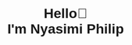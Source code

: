 <body style="font-family: Arial, sans-serif; text-align: center;">
<div style="display: flex; justify-content: center; align: center; height: 100vh;">
   <h1>Hello👋<br> I'm Nyasimi Philip</h1>
</div>
  <div style="display: flex; justify-content: center; align-items: center; margin-top: 30px;">
 <p align="left">
  <img src="https://komarev.com/ghpvc/?username=NyasimiPhilip&label=Profile%20views&style=flat" alt="NyasimiPhilip" style="filter: grayscale(100%);" />
</p>
  </div>
<h3>Lets connect</h3>
  <div style="margin-top: 30px; display: flex; justify-content: center;">
    <a style="margin: 0 10px;" href="https://instagram.com/_enwai_">
      <img src="https://img.shields.io/badge/Instagram-%23000000.svg?logo=Instagram&logoColor=white" alt="Instagram">
    </a>
    <a style="margin: 0 10px;" href="https://twitter.com/Nyasimi0">
      <img src="https://img.shields.io/badge/Twitter-%23000000.svg?logo=Twitter&logoColor=white" alt="Twitter">
    </a>
  </div>
   <h2 style="margin-top: 30px;">Tech stack:</h2>
  <div style="margin-top: 30px; display: flex; justify-content: center; flex-wrap: wrap;">
<img style="margin: 5px; filter: invert(100%);" src="https://img.shields.io/badge/c-%23000000.svg?style=plastic&logo=c&logoColor=white" alt="C">
<img style="margin: 5px; filter: invert(100%);" src="https://img.shields.io/badge/css3-%23000000.svg?style=plastic&logo=css3&logoColor=white" alt="CSS3">
<img style="margin: 5px; filter: invert(100%);" src="https://img.shields.io/badge/c++-%23000000.svg?style=plastic&logo=c%2B%2B&logoColor=white" alt="C++">
<img style="margin: 5px; filter: invert(100%);" src="https://img.shields.io/badge/html5-%23000000.svg?style=plastic&logo=html5&logoColor=white" alt="HTML5">
<img style="margin: 5px; filter: invert(100%);" src="https://img.shields.io/badge/javascript-%23000000.svg?style=plastic&logo=javascript&logoColor=white" alt="JavaScript">
<img style="margin: 5px; filter: invert(100%);" src="https://img.shields.io/badge/python-000000?style=plastic&logo=python&logoColor=white" alt="Python">
<img style="margin: 5px; filter: invert(100%);" src="https://img.shields.io/badge/netlify-%23000000.svg?style=plastic&logo=netlify&logoColor=white" alt="Netlify">
<img style="margin: 5px; filter: invert(100%);" src="https://img.shields.io/badge/vuejs-%23000000.svg?style=plastic&logo=vuedotjs&logoColor=white" alt="Vue.js">
<img style="margin: 5px; filter: invert(100%);" src="https://img.shields.io/badge/android-%23000000.svg?style=plastic&logo=android&logoColor=white" alt="Android">
<img style="margin: 5px; filter: invert(100%);" src="https://img.shields.io/badge/IOS-%23000000.svg?style=plastic&logo=apple&logoColor=white" alt="iOS">
<img style="margin: 5px; filter: invert(100%);" src="https://img.shields.io/badge/django-%23000000.svg?style=plastic&logo=django&logoColor=white" alt="Django">
<img style="margin: 5px; filter: invert(100%);" src="https://img.shields.io/badge/Anaconda-%23000000.svg?style=plastic&logo=anaconda&logoColor=white" alt="Anaconda">
  </div>
   <br> 
  <p align="left">
  <img src="https://github-readme-stats.vercel.app/api/top-langs/?username=NyasimiPhilip&layout=compact" alt="Top Languages" style="filter: grayscale(100%);" />
</p>
</body>
